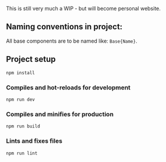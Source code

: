 This is still very much a WIP - but will become personal website.

## Naming conventions in project:

All base components are to be named like: `Base{Name}`.

## Project setup

```
npm install
```

### Compiles and hot-reloads for development

```
npm run dev
```

### Compiles and minifies for production

```
npm run build
```

### Lints and fixes files

```
npm run lint
```

